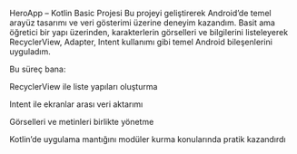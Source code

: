 HeroApp – Kotlin Basic Projesi
Bu projeyi geliştirerek Android’de temel arayüz tasarımı ve veri gösterimi üzerine deneyim kazandım.
Basit ama öğretici bir yapı üzerinden, karakterlerin görselleri ve bilgilerini listeleyerek RecyclerView, Adapter, Intent kullanımı gibi temel Android bileşenlerini uyguladım.

Bu süreç bana:

RecyclerView ile liste yapıları oluşturma

Intent ile ekranlar arası veri aktarımı

Görselleri ve metinleri birlikte yönetme

Kotlin’de uygulama mantığını modüler kurma konularında pratik kazandırdı
